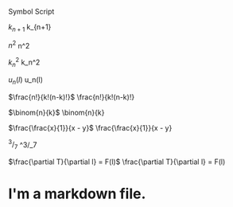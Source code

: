 Symbol	            Script

$k_{n+1}$	          k_{n+1}

$n^2$	              n^2

$k_n^2$	            k_n^2

$u_n(l)$            u_n(l)

$\frac{n!}{k!(n-k)!}$	  \frac{n!}{k!(n-k)!}

$\binom{n}{k}$	        \binom{n}{k}

$\frac{\frac{x}{1}}{x - y}$	      \frac{\frac{x}{1}}{x - y}

$^3/_7$	                          ^3/_7

$\frac{\partial T}{\partial l} = F(l)$    \frac{\partial T}{\partial l} = F(l)

# I'm a markdown file.

